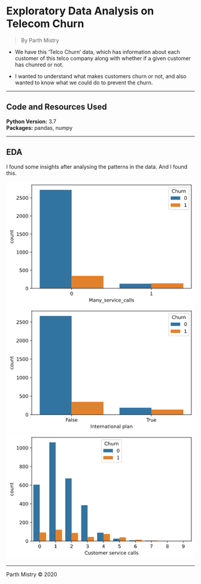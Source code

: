 # Exploratory Data Analysis on Telecom Churn
>By Parth Mistry

* We have this ‘Telco Churn’ data, which has information about each customer of this telco company along with whether if a given customer has chunred or not.

* I wanted to understand what makes customers churn or not, and also wanted to know what we could do to prevent the churn.  
---

## Code and Resources Used 
**Python Version:** 3.7  
**Packages:** pandas, numpy    

---

## EDA
I found some insights after analysing the patterns in the data. And I found this.

![alt text](eda1.png)
![alt text](eda2.png)
![alt text](eda3.png)  

---

Parth Mistry © 2020

